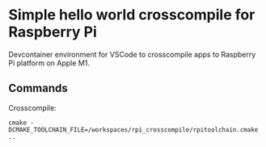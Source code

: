 # Simple hello world crosscompile for Raspberry Pi
Devcontainer environment for VSCode to crosscompile apps to Raspberry Pi platform on Apple M1.

## Commands
Crosscompile:

    cmake -DCMAKE_TOOLCHAIN_FILE=/workspaces/rpi_crosscompile/rpitoolchain.cmake ..
